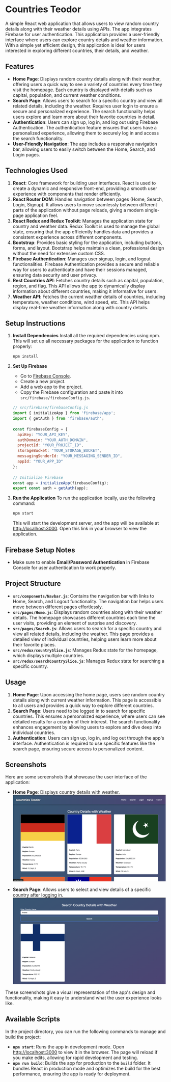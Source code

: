# Countries Teodor

A simple React web application that allows users to view random country details along with their weather details using APIs. The app integrates Firebase for user authentication. This application provides a user-friendly interface where users can explore country details and weather information. With a simple yet efficient design, this application is ideal for users interested in exploring different countries, their details, and weather.

## Features
- **Home Page**: Displays random country details along with their weather, offering users a quick way to see a variety of countries every time they visit the homepage. Each country is displayed with details such as capital, population, and current weather conditions.
- **Search Page**: Allows users to search for a specific country and view all related details, including the weather. Requires user login to ensure a secure and personalized experience. The search functionality helps users explore and learn more about their favorite countries in detail.
- **Authentication**: Users can sign up, log in, and log out using Firebase Authentication. The authentication feature ensures that users have a personalized experience, allowing them to securely log in and access the search functionality.
- **User-Friendly Navigation**: The app includes a responsive navigation bar, allowing users to easily switch between the Home, Search, and Login pages.

## Technologies Used
1. **React**: Core framework for building user interfaces. React is used to create a dynamic and responsive front-end, providing a smooth user experience with components that render efficiently.
2. **React Router DOM**: Handles navigation between pages (Home, Search, Login, Signup). It allows users to move seamlessly between different parts of the application without page reloads, giving a modern single-page application feel.
3. **React Redux and Redux Toolkit**: Manages the application state for country and weather data. Redux Toolkit is used to manage the global state, ensuring that the app efficiently handles data and provides a consistent experience across different components.
4. **Bootstrap**: Provides basic styling for the application, including buttons, forms, and layout. Bootstrap helps maintain a clean, professional design without the need for extensive custom CSS.
5. **Firebase Authentication**: Manages user signup, login, and logout functionalities. Firebase Authentication provides a secure and reliable way for users to authenticate and have their sessions managed, ensuring data security and user privacy.
6. **Rest Countries API**: Fetches country details such as capital, population, region, and flag. This API allows the app to dynamically display information about different countries, making it informative for users.
7. **Weather API**: Fetches the current weather details of countries, including temperature, weather conditions, wind speed, etc. This API helps display real-time weather information along with country details.

## Setup Instructions

1. **Install Dependencies**
   Install all the required dependencies using npm. This will set up all necessary packages for the application to function properly:
   ```bash
   npm install
   ```

2. **Set Up Firebase**
   - Go to [Firebase Console](https://console.firebase.google.com/).
   - Create a new project.
   - Add a web app to the project.
   - Copy the Firebase configuration and paste it into `src/firebase/firebaseConfig.js`.

   ```javascript
   // src/firebase/firebaseConfig.js
   import { initializeApp } from 'firebase/app';
   import { getAuth } from 'firebase/auth';

   const firebaseConfig = {
     apiKey: "YOUR_API_KEY",
     authDomain: "YOUR_AUTH_DOMAIN",
     projectId: "YOUR_PROJECT_ID",
     storageBucket: "YOUR_STORAGE_BUCKET",
     messagingSenderId: "YOUR_MESSAGING_SENDER_ID",
     appId: "YOUR_APP_ID"
   };

   // Initialize Firebase
   const app = initializeApp(firebaseConfig);
   export const auth = getAuth(app);
   ```

3. **Run the Application**
   To run the application locally, use the following command:
   ```bash
   npm start
   ```
   This will start the development server, and the app will be available at [http://localhost:3000](http://localhost:3000). Open this link in your browser to view the application.

## Firebase Setup Notes
- Make sure to enable **Email/Password Authentication** in Firebase Console for user authentication to work properly.

## Project Structure
- **`src/components/Navbar.js`**: Contains the navigation bar with links to Home, Search, and Logout functionality. The navigation bar helps users move between different pages effortlessly.
- **`src/pages/Home.js`**: Displays random countries along with their weather details. The homepage showcases different countries each time the user visits, providing an element of surprise and discovery.
- **`src/pages/Search.js`**: Allows users to search for a specific country and view all related details, including the weather. This page provides a detailed view of individual countries, helping users learn more about their favorite places.
- **`src/redux/countrySlice.js`**: Manages Redux state for the homepage, which displays multiple countries.
- **`src/redux/searchCountrySlice.js`**: Manages Redux state for searching a specific country.

## Usage
1. **Home Page**: Upon accessing the home page, users see random country details along with current weather information. This page is accessible to all users and provides a quick way to explore different countries.
2. **Search Page**: Users need to be logged in to search for specific countries. This ensures a personalized experience, where users can see detailed results for a country of their interest. The search functionality enhances engagement by allowing users to explore and dive deep into individual countries.
3. **Authentication**: Users can sign up, log in, and log out through the app's interface. Authentication is required to use specific features like the search page, ensuring secure access to personalized content.

## Screenshots
Here are some screenshots that showcase the user interface of the application:

- **Home Page**: Displays country details with weather.
  ![Home Page](screenshots/home_page.png)

- **Search Page**: Allows users to select and view details of a specific country after logging in.
  ![Search Page](screenshots/search_page.png)

These screenshots give a visual representation of the app's design and functionality, making it easy to understand what the user experience looks like.

## Available Scripts
In the project directory, you can run the following commands to manage and build the project:

- **`npm start`**: Runs the app in development mode. Open [http://localhost:3000](http://localhost:3000) to view it in the browser. The page will reload if you make edits, allowing for rapid development and testing.
- **`npm run build`**: Builds the app for production to the `build` folder. It bundles React in production mode and optimizes the build for the best performance, ensuring the app is ready for deployment.

